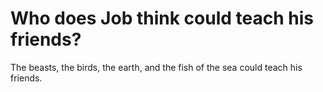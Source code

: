 # Who does Job think could teach his friends?

The beasts, the birds, the earth, and the fish of the sea could teach his friends.
